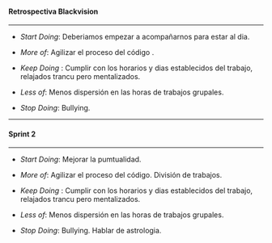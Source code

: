 #### Retrospectiva Blackvision

***


- *Start Doing*: Deberiamos empezar a acompañarnos para estar al dia.

- *More of*: Agilizar el proceso del código .

- *Keep Doing* : Cumplir con los horarios y dias establecidos del trabajo, relajados trancu pero mentalizados.

- *Less of*: Menos dispersión en las horas de trabajos grupales.

- *Stop Doing*: Bullying. 

***

 #### Sprint 2

 ***

 - *Start Doing*: Mejorar la pumtualidad.

- *More of*: Agilizar el proceso del código. División de trabajos.
    
- *Keep Doing* : Cumplir con los horarios y dias establecidos del trabajo, relajados trancu pero mentalizados. 

- *Less of*: Menos dispersión en las horas de trabajos grupales. 

- *Stop Doing*: Bullying. Hablar de astrologia.

 